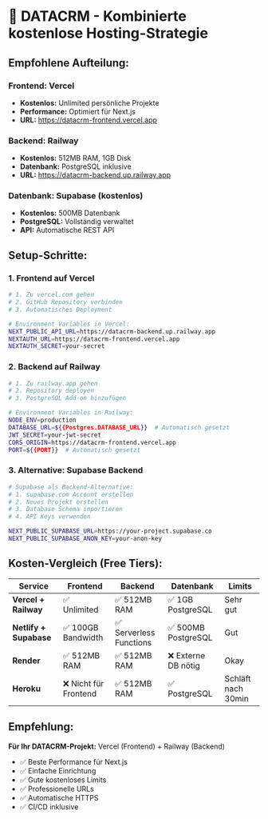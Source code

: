 # 🌟 DATACRM - Kombinierte kostenlose Hosting-Strategie

## Empfohlene Aufteilung:

### Frontend: Vercel
- **Kostenlos:** Unlimited persönliche Projekte
- **Performance:** Optimiert für Next.js
- **URL:** https://datacrm-frontend.vercel.app

### Backend: Railway
- **Kostenlos:** 512MB RAM, 1GB Disk
- **Datenbank:** PostgreSQL inklusive
- **URL:** https://datacrm-backend.up.railway.app

### Datenbank: Supabase (kostenlos)
- **Kostenlos:** 500MB Datenbank
- **PostgreSQL:** Vollständig verwaltet
- **API:** Automatische REST API

## Setup-Schritte:

### 1. Frontend auf Vercel
```bash
# 1. Zu vercel.com gehen
# 2. GitHub Repository verbinden
# 3. Automatisches Deployment

# Environment Variables in Vercel:
NEXT_PUBLIC_API_URL=https://datacrm-backend.up.railway.app
NEXTAUTH_URL=https://datacrm-frontend.vercel.app
NEXTAUTH_SECRET=your-secret
```

### 2. Backend auf Railway
```bash
# 1. Zu railway.app gehen
# 2. Repository deployen
# 3. PostgreSQL Add-on hinzufügen

# Environment Variables in Railway:
NODE_ENV=production
DATABASE_URL=${{Postgres.DATABASE_URL}}  # Automatisch gesetzt
JWT_SECRET=your-jwt-secret
CORS_ORIGIN=https://datacrm-frontend.vercel.app
PORT=${{PORT}}  # Automatisch gesetzt
```

### 3. Alternative: Supabase Backend
```bash
# Supabase als Backend-Alternative:
# 1. supabase.com Account erstellen
# 2. Neues Projekt erstellen
# 3. Database Schema importieren
# 4. API Keys verwenden

NEXT_PUBLIC_SUPABASE_URL=https://your-project.supabase.co
NEXT_PUBLIC_SUPABASE_ANON_KEY=your-anon-key
```

## Kosten-Vergleich (Free Tiers):

| Service | Frontend | Backend | Datenbank | Limits |
|---------|----------|---------|-----------|---------|
| **Vercel + Railway** | ✅ Unlimited | ✅ 512MB RAM | ✅ 1GB PostgreSQL | Sehr gut |
| **Netlify + Supabase** | ✅ 100GB Bandwidth | ✅ Serverless Functions | ✅ 500MB PostgreSQL | Gut |
| **Render** | ✅ 512MB RAM | ✅ 512MB RAM | ❌ Externe DB nötig | Okay |
| **Heroku** | ❌ Nicht für Frontend | ✅ 512MB RAM | ✅ PostgreSQL | Schläft nach 30min |

## Empfehlung:

**Für Ihr DATACRM-Projekt:** Vercel (Frontend) + Railway (Backend)
- ✅ Beste Performance für Next.js
- ✅ Einfache Einrichtung
- ✅ Gute kostenloses Limits
- ✅ Professionelle URLs
- ✅ Automatische HTTPS
- ✅ CI/CD inklusive
